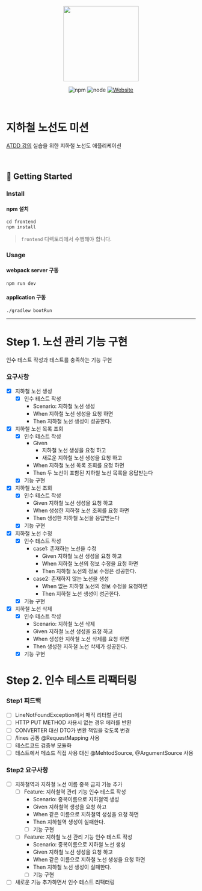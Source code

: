 <p align="center">
    <img width="200px;" src="https://raw.githubusercontent.com/woowacourse/atdd-subway-admin-frontend/master/images/main_logo.png"/>
</p>
<p align="center">
  <img alt="npm" src="https://img.shields.io/badge/npm-6.14.15-blue">
  <img alt="node" src="https://img.shields.io/badge/node-14.18.2-blue">
  <a href="https://edu.nextstep.camp/c/R89PYi5H" alt="nextstep atdd">
    <img alt="Website" src="https://img.shields.io/website?url=https%3A%2F%2Fedu.nextstep.camp%2Fc%2FR89PYi5H">
  </a>
</p>

<br>

# 지하철 노선도 미션
[ATDD 강의](https://edu.nextstep.camp/c/R89PYi5H) 실습을 위한 지하철 노선도 애플리케이션

<br>

## 🚀 Getting Started

### Install
#### npm 설치
```
cd frontend
npm install
```
> `frontend` 디렉토리에서 수행해야 합니다.

### Usage
#### webpack server 구동
```
npm run dev
```
#### application 구동
```
./gradlew bootRun
```

---

# Step 1. 노선 관리 기능 구현
인수 테스트 작성과 테스트를 충족하는 기능 구현

### 요구사항
- [X] 지하철 노선 생성 
  - [X] 인수 테스트 작성
    - Scenario: 지하철 노선 생성
    - When 지하철 노선 생성을 요청 하면
    - Then 지하철 노선 생성이 성공한다.
- [X] 지하철 노선 목록 조회
  - [X] 인수 테스트 작성
    - Given
      - 지하철 노선 생성을 요청 하고
      - 새로운 지하철 노선 생성을 요청 하고
    - When 지하철 노선 목록 조회를 요청 하면
    - Then 두 노선이 포함된 지하철 노선 목록을 응답받는다
  - [X] 기능 구현
- [X] 지하철 노선 조회
  - [X] 인수 테스트 작성
    - Given 지하철 노선 생성을 요청 하고
    - When 생성한 지하철 노선 조회를 요청 하면
    - Then 생성한 지하철 노선을 응답받는다
  - [X] 기능 구현
- [X] 지하철 노선 수정
  - [X] 인수 테스트 작성
    - case1: 존재하는 노선을 수정
      - Given 지하철 노선 생성을 요청 하고
      - When 지하철 노선의 정보 수정을 요청 하면
      - Then 지하철 노선의 정보 수정은 성공한다.
    - case2: 존재하지 않는 노선을 생성
      - When 없는 지하철 노선의 정보 수정을 요청하면
      - Then 지하철 노선 생성이 성곤한다.
  - [X] 기능 구현
- [X] 지하철 노선 삭제
  - [X] 인수 테스트 작성
    - Scenario: 지하철 노선 삭제
    - Given 지하철 노선 생성을 요청 하고
    - When 생성한 지하철 노선 삭제를 요청 하면
    - Then 생성한 지하철 노선 삭제가 성공한다.
  - [X] 기능 구현

# Step 2. 인수 테스트 리팩터링

### Step1 피드백

- [ ] LineNotFoundException에서 매직 리터럴 관리
- [ ] HTTP PUT METHOD 사용시 없는 경우 에러를 반환
- [ ] CONVERTER 대신 DTO가 변환 책임을 갖도록 변경
- [ ] /lines 공통 @RequestMapping 사용
- [ ] 테스트코드 검증부 모듈화
- [ ] 테스트에서 메소드 직접 사용 대신 @MehtodSource, @ArgumentSource 사용

### Step2 요구사항

- [ ] 지하철역과 지하철 노선 이름 중복 금지 기능 추가
  - [ ] Feature: 지하철역 관리 기능 인수 테스트 작성
    - Scenario: 중복이름으로 지하철역 생성
    - Given 지하철역 생성을 요청 하고
    - When 같은 이름으로 지하철역 생성을 요청 하면
    - Then 지하철역 생성이 실패한다.
    - [ ] 기능 구현
  - [ ] Feature: 지하철 노선 관리 기능 인수 테스트 작성
    - Scenario: 중복이름으로 지하철 노선 생성
    - Given 지하철 노선 생성을 요청 하고
    - When 같은 이름으로 지하철 노선 생성을 요청 하면
    - Then 지하철 노선 생성이 실패한다.
    - [ ] 기능 구현
- [ ] 새로운 기능 추가하면서 인수 테스트 리팩터링
